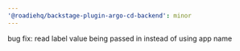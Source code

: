 ```yaml
---
'@roadiehq/backstage-plugin-argo-cd-backend': minor
---
```


bug fix: read label value being passed in instead of using app name
